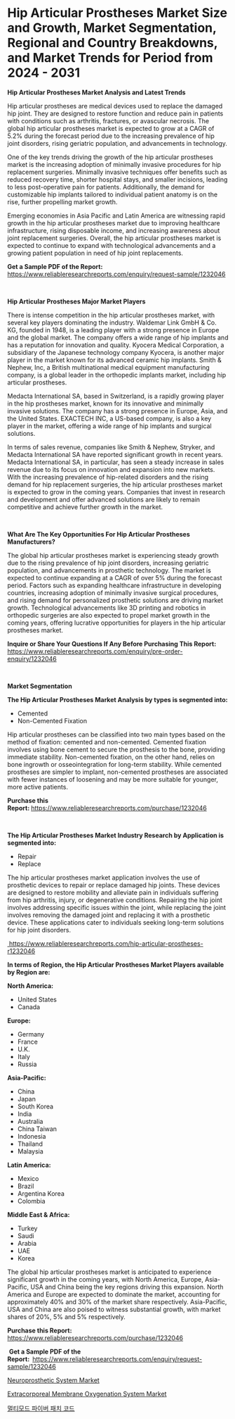 <p><h1>Hip Articular Prostheses Market Size and Growth, Market Segmentation, Regional and Country Breakdowns, and Market Trends for Period from 2024 -  2031</h1></p><p><strong>Hip Articular Prostheses Market Analysis and Latest Trends</strong></p>
<p><p>Hip articular prostheses are medical devices used to replace the damaged hip joint. They are designed to restore function and reduce pain in patients with conditions such as arthritis, fractures, or avascular necrosis. The global hip articular prostheses market is expected to grow at a CAGR of 5.2% during the forecast period due to the increasing prevalence of hip joint disorders, rising geriatric population, and advancements in technology.</p><p>One of the key trends driving the growth of the hip articular prostheses market is the increasing adoption of minimally invasive procedures for hip replacement surgeries. Minimally invasive techniques offer benefits such as reduced recovery time, shorter hospital stays, and smaller incisions, leading to less post-operative pain for patients. Additionally, the demand for customizable hip implants tailored to individual patient anatomy is on the rise, further propelling market growth.</p><p>Emerging economies in Asia Pacific and Latin America are witnessing rapid growth in the hip articular prostheses market due to improving healthcare infrastructure, rising disposable income, and increasing awareness about joint replacement surgeries. Overall, the hip articular prostheses market is expected to continue to expand with technological advancements and a growing patient population in need of hip joint replacements.</p></p>
<p><strong>Get a Sample PDF of the Report:&nbsp;</strong> <a href="https://www.reliableresearchreports.com/enquiry/request-sample/1232046">https://www.reliableresearchreports.com/enquiry/request-sample/1232046</a></p>
<p>&nbsp;</p>
<p><strong>Hip Articular Prostheses Major Market Players</strong></p>
<p><p>There is intense competition in the hip articular prostheses market, with several key players dominating the industry. Waldemar Link GmbH & Co. KG, founded in 1948, is a leading player with a strong presence in Europe and the global market. The company offers a wide range of hip implants and has a reputation for innovation and quality. Kyocera Medical Corporation, a subsidiary of the Japanese technology company Kyocera, is another major player in the market known for its advanced ceramic hip implants. Smith & Nephew, Inc, a British multinational medical equipment manufacturing company, is a global leader in the orthopedic implants market, including hip articular prostheses.</p><p>Medacta International SA, based in Switzerland, is a rapidly growing player in the hip prostheses market, known for its innovative and minimally invasive solutions. The company has a strong presence in Europe, Asia, and the United States. EXACTECH INC, a US-based company, is also a key player in the market, offering a wide range of hip implants and surgical solutions.</p><p>In terms of sales revenue, companies like Smith & Nephew, Stryker, and Medacta International SA have reported significant growth in recent years. Medacta International SA, in particular, has seen a steady increase in sales revenue due to its focus on innovation and expansion into new markets. With the increasing prevalence of hip-related disorders and the rising demand for hip replacement surgeries, the hip articular prostheses market is expected to grow in the coming years. Companies that invest in research and development and offer advanced solutions are likely to remain competitive and achieve further growth in the market.</p></p>
<p>&nbsp;</p>
<p><strong>What Are The Key Opportunities For Hip Articular Prostheses Manufacturers?</strong></p>
<p><p>The global hip articular prostheses market is experiencing steady growth due to the rising prevalence of hip joint disorders, increasing geriatric population, and advancements in prosthetic technology. The market is expected to continue expanding at a CAGR of over 5% during the forecast period. Factors such as expanding healthcare infrastructure in developing countries, increasing adoption of minimally invasive surgical procedures, and rising demand for personalized prosthetic solutions are driving market growth. Technological advancements like 3D printing and robotics in orthopedic surgeries are also expected to propel market growth in the coming years, offering lucrative opportunities for players in the hip articular prostheses market.</p></p>
<p><strong>Inquire or Share Your Questions If Any Before Purchasing This Report:</strong> <a href="https://www.reliableresearchreports.com/enquiry/pre-order-enquiry/1232046">https://www.reliableresearchreports.com/enquiry/pre-order-enquiry/1232046</a></p>
<p>&nbsp;</p>
<p><strong>Market Segmentation</strong></p>
<p><strong>The Hip Articular Prostheses Market Analysis by types is segmented into:</strong></p>
<p><ul><li>Cemented</li><li>Non-Cemented Fixation</li></ul></p>
<p><p>Hip articular prostheses can be classified into two main types based on the method of fixation: cemented and non-cemented. Cemented fixation involves using bone cement to secure the prosthesis to the bone, providing immediate stability. Non-cemented fixation, on the other hand, relies on bone ingrowth or osseointegration for long-term stability. While cemented prostheses are simpler to implant, non-cemented prostheses are associated with fewer instances of loosening and may be more suitable for younger, more active patients.</p></p>
<p><strong>Purchase this Report:&nbsp;</strong><a href="https://www.reliableresearchreports.com/purchase/1232046">https://www.reliableresearchreports.com/purchase/1232046</a></p>
<p>&nbsp;</p>
<p><strong>The Hip Articular Prostheses Market Industry Research by Application is segmented into:</strong></p>
<p><ul><li>Repair</li><li>Replace</li></ul></p>
<p><p>The hip articular prostheses market application involves the use of prosthetic devices to repair or replace damaged hip joints. These devices are designed to restore mobility and alleviate pain in individuals suffering from hip arthritis, injury, or degenerative conditions. Repairing the hip joint involves addressing specific issues within the joint, while replacing the joint involves removing the damaged joint and replacing it with a prosthetic device. These applications cater to individuals seeking long-term solutions for hip joint disorders.</p></p>
<p><a href="https://www.reliableresearchreports.com/hip-articular-prostheses-r1232046">&nbsp;https://www.reliableresearchreports.com/hip-articular-prostheses-r1232046</a></p>
<p><strong>In terms of Region, the Hip Articular Prostheses Market Players available by Region are:</strong></p>
<p>
    <p> <strong> North America: </strong>
        <ul>
            <li>United States</li>
            <li>Canada</li>
        </ul>
        </p> 
    <p> <strong> Europe: </strong>
        <ul>
            <li>Germany</li>
            <li>France</li>
            <li>U.K.</li>
            <li>Italy</li>
            <li>Russia</li>
        </ul>
        </p> 
    <p> <strong> Asia-Pacific: </strong>
        <ul>
            <li>China</li>
            <li>Japan</li>
            <li>South Korea</li>
            <li>India</li>
            <li>Australia</li>
            <li>China Taiwan</li>
            <li>Indonesia</li>
            <li>Thailand</li>
            <li>Malaysia</li>
        </ul>
        </p> 
    <p> <strong> Latin America: </strong>
        <ul>
            <li>Mexico</li>
            <li>Brazil</li>
            <li>Argentina Korea</li>
            <li>Colombia</li>
        </ul>
        </p> 
    <p> <strong> Middle East & Africa: </strong>
        <ul>
            <li>Turkey</li>
            <li>Saudi</li>
            <li>Arabia</li>
            <li>UAE</li>
            <li>Korea</li>
        </ul>
    </p>
    </p>
<p><p>The global hip articular prostheses market is anticipated to experience significant growth in the coming years, with North America, Europe, Asia-Pacific, USA and China being the key regions driving this expansion. North America and Europe are expected to dominate the market, accounting for approximately 40% and 30% of the market share respectively. Asia-Pacific, USA and China are also poised to witness substantial growth, with market shares of 20%, 5% and 5% respectively.</p></p>
<p><strong>Purchase this Report: </strong><a href="https://www.reliableresearchreports.com/purchase/1232046">https://www.reliableresearchreports.com/purchase/1232046</a></p>
<p>&nbsp;<strong>Get a Sample PDF of the Report:&nbsp;&nbsp;</strong><a href="https://www.reliableresearchreports.com/enquiry/request-sample/1232046">https://www.reliableresearchreports.com/enquiry/request-sample/1232046</a></p>
<p><strong></strong></p>
<p><p><a href="https://github.com/timeliteaut/Market-Research-Report-List-2/blob/main/neuroprosthetic-system-market.md">Neuroprosthetic System Market</a></p><p><a href="https://github.com/seekum/Market-Research-Report-List-2/blob/main/extracorporeal-membrane-oxygenation-system-market.md">Extracorporeal Membrane Oxygenation System Market</a></p><p><a href="https://github.com/durgin521/Market-Research-Report-List-1/blob/main/269069446697.md">멀티모드 파이버 패치 코드</a></p></p>